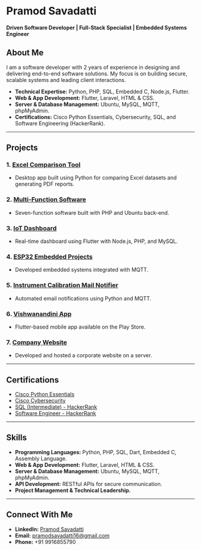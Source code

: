 # Pramod Savadatti


**Driven Software Developer | Full-Stack Specialist | Embedded Systems Engineer**

## About Me
I am a software developer with 2 years of experience in designing and delivering end-to-end software solutions. My focus is on building secure, scalable systems and leading client interactions.

- **Technical Expertise:** Python, PHP, SQL, Embedded C, Node.js, Flutter.
- **Web & App Development:** Flutter, Laravel, HTML & CSS.
- **Server & Database Management:** Ubuntu, MySQL, MQTT, phpMyAdmin.
- **Certifications:** Cisco Python Essentials, Cybersecurity, SQL, and Software Engineering (HackerRank).

---

## Projects
### 1. [Excel Comparison Tool](#)
- Desktop app built using Python for comparing Excel datasets and generating PDF reports.

### 2. [Multi-Function Software](#)
- Seven-function software built with PHP and Ubuntu back-end.

### 3. [IoT Dashboard](#)
- Real-time dashboard using Flutter with Node.js, PHP, and MySQL.

### 4. [ESP32 Embedded Projects](#)
- Developed embedded systems integrated with MQTT.

### 5. [Instrument Calibration Mail Notifier](#)
- Automated email notifications using Python and MQTT.

### 6. [Vishwanandini App](https://play.google.com/store/apps/details?id=com.vn.vishwanandini&pcampaignid=web_share)
- Flutter-based mobile app available on the Play Store.

### 7. [Company Website](https://herin.in/)
- Developed and hosted a corporate website on a server.

---

## Certifications
- [Cisco Python Essentials](https://www.credly.com/badges/33d98efb-28c7-4de2-bdfa-65789d2fe7c8/public_url)
- [Cisco Cybersecurity](https://www.credly.com/badges/3830a695-4480-4225-9c31-1f28653603de/public_url)
- [SQL (Intermediate) - HackerRank](https://www.hackerrank.com/certificates/iframe/27f2379f899f)
- [Software Engineer - HackerRank](https://www.hackerrank.com/certificates/iframe/3a495b6a868f)

---

## Skills
- **Programming Languages:** Python, PHP, SQL, Dart, Embedded C, Assembly Language.
- **Web & App Development:** Flutter, Laravel, HTML & CSS.
- **Server & Database Management:** Ubuntu, MySQL, MQTT, phpMyAdmin.
- **API Development:** RESTful APIs for secure communication.
- **Project Management & Technical Leadership.**

---

## Connect With Me
- **LinkedIn:** [Pramod Savadatti](https://linkedin.com/in/pramod-savadatti-396a55219)
- **Email:** pramodsavadatti16@gmail.com
- **Phone:** +91 9916855790
